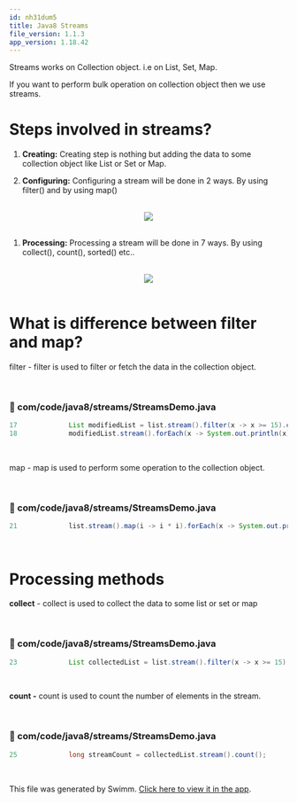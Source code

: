 ```yaml
---
id: nh31dum5
title: Java8 Streams
file_version: 1.1.3
app_version: 1.18.42
---
```


Streams works on Collection object. i.e on List, Set, Map.

If you want to perform bulk operation on collection object then we use streams.

# Steps involved in streams?

1.  **Creating:** Creating step is nothing but adding the data to some collection object like List or Set or Map.

2.  **Configuring:** Configuring a stream will be done in 2 ways. By using filter() and by using map()

<br/>

<div align="center"><img src="placeholder" style="width:'50%'"/></div>

<br/>

1.  **Processing:** Processing a stream will be done in 7 ways. By using collect(), count(), sorted() etc..

<br/>

<div align="center"><img src="placeholder" style="width:'50%'"/></div>

<br/>

# What is difference between filter and map?

filter - filter is used to filter or fetch the data in the collection object.

<br/>


<!-- NOTE-swimm-snippet: the lines below link your snippet to Swimm -->
### 📄 com/code/java8/streams/StreamsDemo.java
```java
17             List modifiedList = list.stream().filter(x -> x >= 15).collect(Collectors.toList());
18             modifiedList.stream().forEach(x -> System.out.println(x));
```

<br/>

map - map is used to perform some operation to the collection object.

<br/>


<!-- NOTE-swimm-snippet: the lines below link your snippet to Swimm -->
### 📄 com/code/java8/streams/StreamsDemo.java
```java
21             list.stream().map(i -> i * i).forEach(x -> System.out.println(x));
```

<br/>

# Processing methods

**collect** - collect is used to collect the data to some list or set or map

<br/>


<!-- NOTE-swimm-snippet: the lines below link your snippet to Swimm -->
### 📄 com/code/java8/streams/StreamsDemo.java
```java
23             List collectedList = list.stream().filter(x -> x >= 15).collect(Collectors.toList());
```

<br/>

**count -** count is used to count the number of elements in the stream.

<br/>


<!-- NOTE-swimm-snippet: the lines below link your snippet to Swimm -->
### 📄 com/code/java8/streams/StreamsDemo.java
```java
25             long streamCount = collectedList.stream().count();
```

<br/>

This file was generated by Swimm. [Click here to view it in the app](https://app.swimm.io/repos/Z2l0aHViJTNBJTNBSmF2YS1GQVElM0ElM0FmYXJvb29x/docs/nh31dum5).
